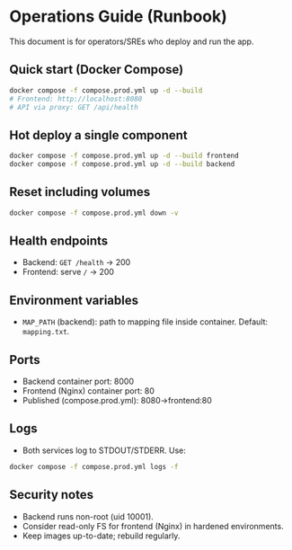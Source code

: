 # Operations Guide (Runbook)

This document is for operators/SREs who deploy and run the app.

## Quick start (Docker Compose)
```bash
docker compose -f compose.prod.yml up -d --build
# Frontend: http://localhost:8080
# API via proxy: GET /api/health
```

## Hot deploy a single component
```bash
docker compose -f compose.prod.yml up -d --build frontend
docker compose -f compose.prod.yml up -d --build backend
```

## Reset including volumes
```bash
docker compose -f compose.prod.yml down -v
```

## Health endpoints
- Backend: `GET /health` → 200
- Frontend: serve `/` → 200

## Environment variables
- `MAP_PATH` (backend): path to mapping file inside container. Default: `mapping.txt`.

## Ports
- Backend container port: 8000
- Frontend (Nginx) container port: 80
- Published (compose.prod.yml): 8080→frontend:80

## Logs
- Both services log to STDOUT/STDERR. Use:
```bash
docker compose -f compose.prod.yml logs -f
```

## Security notes
- Backend runs non-root (uid 10001).
- Consider read-only FS for frontend (Nginx) in hardened environments.
- Keep images up-to-date; rebuild regularly.
